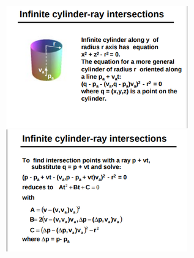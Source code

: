 ![Formula cly2](<Screenshot from 2025-04-10 12-42-20.png>)
![Formula cly1](<Screenshot from 2025-04-10 12-27-11.png>)
